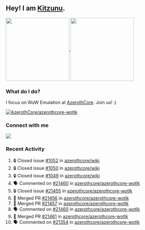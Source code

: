 ## Hey! I am [Kitzunu](https://Github.com/Kitzunu).

<!--
[![Kitzunu's Github stats](https://github-readme-stats.vercel.app/api?username=kitzunu&theme=github_dark&show_icons=true&number_format=long)](https://github.com/Kitzunu)

[![Kitzunu's Language stats](https://github-readme-stats.vercel.app/api/top-langs/?username=Kitzunu&layout=donut&theme=github_dark)](https://github.com/Kitzunu)
-->

<a href="https://github.com/Kitzunu">
  <img height=200 align="center" src="https://github-readme-stats.vercel.app/api?username=kitzunu&theme=github_dark&show_icons=true&number_format=long" />
</a>
<a href="https://github.com/Kitzunu">
  <img height=200 align="center" src="https://github-readme-stats.vercel.app/api/top-langs/?username=Kitzunu&layout=donut&theme=github_dark" />
</a>

### What do I do?

I focus on WoW Emulation at [AzerothCore](https://github.com/AzerothCore). Join us! :)

[![AzerothCore/azerothcore-wotlk](https://github-readme-stats.vercel.app/api/pin/?username=AzerothCore&repo=azerothcore-wotlk&theme=github_dark&show_owner=true)](https://github.com/azerothcore/azerothcore-wotlk)

### Connect with me
[![](https://img.shields.io/badge/AzerothCore%20Discord-Connect%20with%20me!-green)](https://discord.com/invite/gkt4y2x)

### Recent Activity

<!--START_SECTION:activity-->
1. 🔒 Closed issue [#1052](https://github.com/azerothcore/wiki/issues/1052) in [azerothcore/wiki](https://github.com/azerothcore/wiki)
2. 🔒 Closed issue [#1050](https://github.com/azerothcore/wiki/issues/1050) in [azerothcore/wiki](https://github.com/azerothcore/wiki)
3. 🔒 Closed issue [#1049](https://github.com/azerothcore/wiki/issues/1049) in [azerothcore/wiki](https://github.com/azerothcore/wiki)
4. 🗣 Commented on [#21460](https://github.com/azerothcore/azerothcore-wotlk/pull/21460#issuecomment-2661007990) in [azerothcore/azerothcore-wotlk](https://github.com/azerothcore/azerothcore-wotlk)
5. 🔒 Closed issue [#21455](https://github.com/azerothcore/azerothcore-wotlk/issues/21455) in [azerothcore/azerothcore-wotlk](https://github.com/azerothcore/azerothcore-wotlk)
6. 🎉 Merged PR [#21456](https://github.com/azerothcore/azerothcore-wotlk/pull/21456) in [azerothcore/azerothcore-wotlk](https://github.com/azerothcore/azerothcore-wotlk)
7. 🎉 Merged PR [#21457](https://github.com/azerothcore/azerothcore-wotlk/pull/21457) in [azerothcore/azerothcore-wotlk](https://github.com/azerothcore/azerothcore-wotlk)
8. 🗣 Commented on [#21460](https://github.com/azerothcore/azerothcore-wotlk/pull/21460#issuecomment-2660920424) in [azerothcore/azerothcore-wotlk](https://github.com/azerothcore/azerothcore-wotlk)
9. 🎉 Merged PR [#21461](https://github.com/azerothcore/azerothcore-wotlk/pull/21461) in [azerothcore/azerothcore-wotlk](https://github.com/azerothcore/azerothcore-wotlk)
10. 🗣 Commented on [#21354](https://github.com/azerothcore/azerothcore-wotlk/pull/21354#issuecomment-2660878580) in [azerothcore/azerothcore-wotlk](https://github.com/azerothcore/azerothcore-wotlk)
<!--END_SECTION:activity-->
